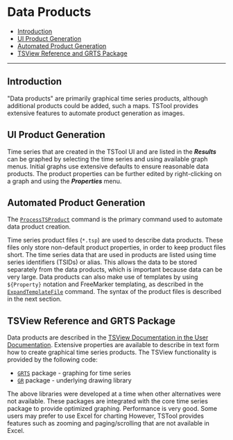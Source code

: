 # Data Products #

* [Introduction](#introduction)
* [UI Product Generation](#ui-product-generation)
* [Automated Product Generation](#automated-product-generation)
* [TSView Reference and GRTS Package](#tsview-reference-and-grts-package)

-----------------

## Introduction ##

"Data products" are primarily graphical time series products, although additional products could be added, such a maps.
TSTool provides extensive features to automate product generation as images.

## UI Product Generation ##

Time series that are created in the TSTool UI and are listed in the ***Results*** can be graphed by selecting the time series
and using available graph menus.
Initial graphs use extensive defaults to ensure reasonable data products.
The product properties can be further edited by right-clicking on a graph and using the ***Properties*** menu.

## Automated Product Generation ##

The [`ProcessTSProduct`](http://learn.openwaterfoundation.org/cdss-app-tstool-doc-user/command-ref/ProcessTSProduct/ProcessTSProduct/) command
is the primary command used to automate data product creation.

Time series product files (`*.tsp`) are used to describe data products.
These files only store non-default product properties, in order to keep product files short.
The time series data that are used in products are listed using time series identifiers (TSIDs) or alias.
This allows the data to be stored separately from the data products,
which is important because data can be very large.
Data products can also make use of templates by using `${Property}` notation and
FreeMarker templating, as described in the
[`ExpandTemplateFile`](http://learn.openwaterfoundation.org/cdss-app-tstool-doc-user/command-ref/ExpandTemplateFile/ExpandTemplateFile/) command.
The syntax of the product files is described in the next section.

## TSView Reference and GRTS Package ##

Data products are described in the
[TSView Documentation in the User Documentation](http://learn.openwaterfoundation.org/cdss-app-tstool-doc-user/appendix-tsview/tsview/).
Extensive properties are available to describe in text form how to create graphical time series products.
The TSView functionality is provided by the following code:

* [`GRTS`](https://github.com/OpenWaterFoundation/cdss-lib-common-java/tree/master/src/RTi/GRTS) package - graphing for time series
* [`GR`](https://github.com/OpenWaterFoundation/cdss-lib-common-java/tree/master/src/RTi/GR) package - underlying drawing library

The above libraries were developed at a time when other alternatives were not available.
These packages are integrated with the core time series package to provide optimized graphing.
Performance is very good.
Some users may prefer to use Excel for charting
However, TSTool provides features such as zooming and paging/scrolling that are not available in Excel.
